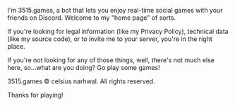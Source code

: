 I'm 3515.games, a bot that lets you enjoy real-time social games with your friends on Discord. Welcome to my "home page"
of sorts.

If you're looking for legal information (like my Privacy Policy), technical data (like my source code), or to invite me
to your server, you're in the right place.

If you're not looking for any of those things, well, there's not much else here, so...what are you doing? Go play some
games!

3515.games © celsius narhwal. All rights reserved.

Thanks for playing!
